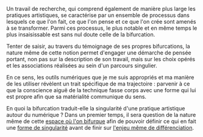 Un travail de recherche, qui comprend également de manière plus large les pratiques artistiques, se caractérise par un ensemble de processus dans lesquels ce que l'on fait, ce que l'on pense et ce que l'on crée sont amenés à se transformer. Parmi ces processus, le plus notable et en même temps le plus insaisissable est sans nul doute celle de la bifurcation.

Tenter de saisir, au travers du témoignage de ses propres bifurcations, la nature même de cette notion permet d'engager une démarche de pensée portant, non pas sur la description de son travail, mais sur les choix opérés et les associations réalisées au sein d'un parcours singulier.

En ce sens, les outils numériques que je me suis appropriés et ma manière de les utiliser révèlent un trait spécifique de ma trajectoire : parvenir à ce que la conscience aiguë de la technique fasse corps avec une forme qui lui est propre afin que sa matérialité communique du sens.

En quoi la bifurcation traduit-elle la singularité d'une pratique artistique autour du numérique ? Dans un premier temps, il sera question de la nature même de cette [espace où l'on bifurque](https://bifurcation.etxetxe.fr/3-espace-de-la-bifurcation/1-0-introduction/) afin de pouvoir définir ce qui en fait une [forme de singularité](https://bifurcation.etxetxe.fr/4-questionner-le-paradigme-de-la-singularite/2-0-introduction/) avant de finir sur [l'enjeu même de différenciation](https://bifurcation.etxetxe.fr/5-etre-different-mais-relie/3-0-introduction/).
